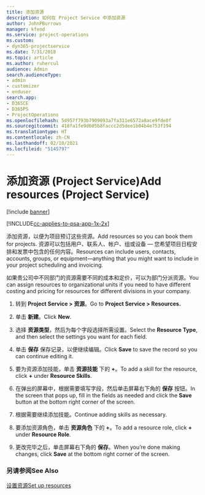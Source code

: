 ```yaml
---
title: 添加资源
description: 如何在 Project Service 中添加资源
author: JohnPBurrows
manager: kfend
ms.service: project-operations
ms.custom:
- dyn365-projectservice
ms.date: 7/31/2018
ms.topic: article
ms.author: ruhercul
audience: Admin
search.audienceType:
- admin
- customizer
- enduser
search.app:
- D365CE
- D365PS
- ProjectOperations
ms.openlocfilehash: 5d957f793b7909893a7fa311e6572a8ace9fde0f
ms.sourcegitcommit: 418fa1fe9d605b8faccc2d5dee1b04b4e753f194
ms.translationtype: HT
ms.contentlocale: zh-CN
ms.lasthandoff: 02/10/2021
ms.locfileid: "5145797"
---
```

# <a name="add-resources-project-service"></a><span data-ttu-id="9066a-103">添加资源 (Project Service)</span><span class="sxs-lookup"><span data-stu-id="9066a-103">Add resources (Project Service)</span></span>

[!include [banner](../includes/psa-now-project-operations.md)]

[!INCLUDE[cc-applies-to-psa-app-1x-2x](../includes/cc-applies-to-psa-app-1x-2x.md)]

<span data-ttu-id="9066a-104">添加资源，以便为项目预订这些资源。</span><span class="sxs-lookup"><span data-stu-id="9066a-104">Add resources so you can book them for projects.</span></span> <span data-ttu-id="9066a-105">资源可以包括用户、联系人、帐户、组或设备 — 您希望项目日程安排和发票中包含的任何内容。</span><span class="sxs-lookup"><span data-stu-id="9066a-105">Resources can include users, contacts, accounts, groups, or equipment—anything that you might want to include in your project scheduling and invoicing.</span></span>  
  
<span data-ttu-id="9066a-106">如果贵公司中不同部门的资源需要不同的成本和定价，可以为部门分派资源。</span><span class="sxs-lookup"><span data-stu-id="9066a-106">You can assign resources to organizational units if you need to have different costing and pricing for resources for different divisions in your company.</span></span>  
  
1.  <span data-ttu-id="9066a-107">转到 **Project Service > 资源**。</span><span class="sxs-lookup"><span data-stu-id="9066a-107">Go to **Project Service > Resources.**</span></span>  
  
2.  <span data-ttu-id="9066a-108">单击 **新建**。</span><span class="sxs-lookup"><span data-stu-id="9066a-108">Click **New**.</span></span>  
  
3.  <span data-ttu-id="9066a-109">选择 **资源类型**，然后为每个字段选择所需设置。</span><span class="sxs-lookup"><span data-stu-id="9066a-109">Select the **Resource Type**, and then select the settings you want for each field.</span></span>  
  
4.  <span data-ttu-id="9066a-110">单击 **保存** 保存记录，以便继续编辑。</span><span class="sxs-lookup"><span data-stu-id="9066a-110">Click **Save** to save the record so you can continue editing it.</span></span>  
  
5.  <span data-ttu-id="9066a-111">要为资源添加技能，单击 **资源技能** 下的 **+**。</span><span class="sxs-lookup"><span data-stu-id="9066a-111">To add a skill for the resource, click **+** under **Resource Skills**.</span></span>  
  
6.  <span data-ttu-id="9066a-112">在弹出的屏幕中，根据需要填写字段，然后单击屏幕右下角的 **保存** 按钮。</span><span class="sxs-lookup"><span data-stu-id="9066a-112">In the screen that pops up, fill in the fields as needed and click the **Save** button at the bottom right corner of the screen.</span></span>  
  
7.  <span data-ttu-id="9066a-113">根据需要继续添加技能。</span><span class="sxs-lookup"><span data-stu-id="9066a-113">Continue adding skills as necessary.</span></span>  
  
8.  <span data-ttu-id="9066a-114">要添加资源角色，单击 **资源角色** 下的 **+**。</span><span class="sxs-lookup"><span data-stu-id="9066a-114">To add a resource role, click **+** under **Resource Role**.</span></span>  
  
9. <span data-ttu-id="9066a-115">更改完毕之后，单击屏幕右下角的 **保存**。</span><span class="sxs-lookup"><span data-stu-id="9066a-115">When you’re done making changes, click **Save** at the bottom right corner of the screen.</span></span>  
  
### <a name="see-also"></a><span data-ttu-id="9066a-116">另请参阅</span><span class="sxs-lookup"><span data-stu-id="9066a-116">See Also</span></span>  
 [<span data-ttu-id="9066a-117">设置资源</span><span class="sxs-lookup"><span data-stu-id="9066a-117">Set up resources</span></span>](../psa/set-up-resources.md)
